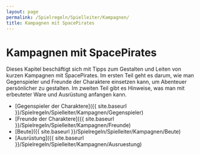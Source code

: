 ```yaml
---
layout: page
permalink: /Spielregeln/Spielleiter/Kampagnen/
title: Kampagnen mit SpacePirates
---
```


# Kampagnen mit SpacePirates

Dieses Kapitel beschäftigt sich mit Tipps zum Gestalten und Leiten von kurzen Kampagnen mit SpacePirates. Im ersten Teil geht es darum, wie man Gegenspieler und Freunde der Charaktere einsetzen kann, um Abenteuer persönlicher zu gestalten. Im zweiten Teil gibt es Hinweise, was man mit erbeuteter Ware und Ausrüstung anfangen kann.

- [Gegenspieler der Charaktere]({{ site.baseurl }}/Spielregeln/Spielleiter/Kampagnen/Gegenspieler)
- [Freunde der Charaktere]({{ site.baseurl }}/Spielregeln/Spielleiter/Kampagnen/Freunde)
- [Beute]({{ site.baseurl }}/Spielregeln/Spielleiter/Kampagnen/Beute)
- [Ausrüstung]({{ site.baseurl }}/Spielregeln/Spielleiter/Kampagnen/Ausruestung)
